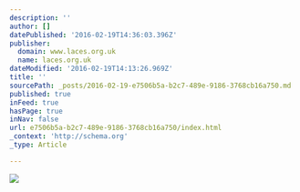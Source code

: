 ```yaml
---
description: ''
author: []
datePublished: '2016-02-19T14:36:03.396Z'
publisher:
  domain: www.laces.org.uk
  name: laces.org.uk
dateModified: '2016-02-19T14:13:26.969Z'
title: ''
sourcePath: _posts/2016-02-19-e7506b5a-b2c7-489e-9186-3768cb16a750.md
published: true
inFeed: true
hasPage: true
inNav: false
url: e7506b5a-b2c7-489e-9186-3768cb16a750/index.html
_context: 'http://schema.org'
_type: Article

---
```

![](http://www.laces.org.uk/custom/charlie.gif)